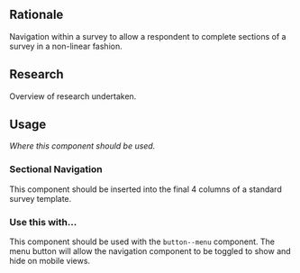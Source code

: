 ## Rationale
Navigation within a survey to allow a respondent to complete sections of a survey in a non-linear fashion.
## Research
Overview of research undertaken.
## Usage
_Where this component should be used._

### Sectional Navigation
This component should be inserted into the final 4 columns of a standard survey template.

### Use this with...
This component should be used with the `button--menu` component. The menu button will allow the navigation component to be toggled to show and hide on mobile views.
